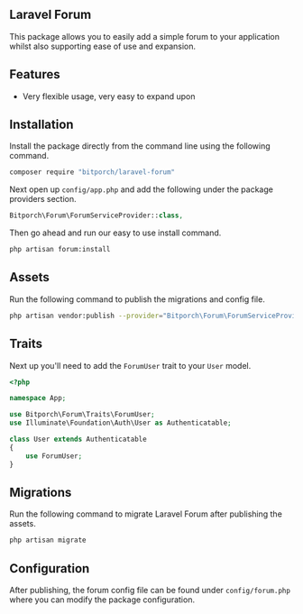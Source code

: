 ## Laravel Forum

This package allows you to easily add a simple forum to your application whilst also supporting ease of use and expansion.

## Features

+ Very flexible usage, very easy to expand upon

## Installation

Install the package directly from the command line using the following command.

```bash
composer require "bitporch/laravel-forum"
```

Next open up `config/app.php` and add the following under the package providers section.

```php
Bitporch\Forum\ForumServiceProvider::class,
```

Then go ahead and run our easy to use install command.

```bash
php artisan forum:install
```

## Assets

Run the following command to publish the migrations and config file.

```bash
php artisan vendor:publish --provider="Bitporch\Forum\ForumServiceProvider"
```

## Traits

Next up you'll need to add the `ForumUser` trait to your `User` model.

```php
<?php

namespace App;

use Bitporch\Forum\Traits\ForumUser;
use Illuminate\Foundation\Auth\User as Authenticatable;

class User extends Authenticatable
{
    use ForumUser;
}
```

## Migrations
Run the following command to migrate Laravel Forum after publishing the assets.

```bash
php artisan migrate
```

## Configuration

After publishing, the forum config file can be found under `config/forum.php` where you can modify the package configuration.

